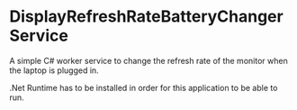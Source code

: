 # DisplayRefreshRateBatteryChangerService
A simple C# worker service to change the refresh rate of the monitor when the laptop is plugged in.

.Net Runtime has to be installed in order for this application to be able to run.
